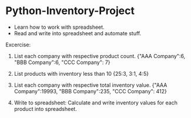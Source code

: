 # Python-Inventory-Project

- Learn how to work with spreadsheet.
- Read and write into spreadsheet and automate stuff.

Excercise:

1. List each company with respective product count.
    {"AAA Company":6, "BBB Company":6, "CCC Company": 7}
    
2. List products with inventory less than 10
    {25:3, 3:1, 4:5}
    
3. List each company with respective total inventory value.
   {"AAA Company":19993, "BBB Company":235, "CCC Company": 412}
   
4. Write to spreadsheet: Calculate and write inventory values for each product into spreadsheet.
